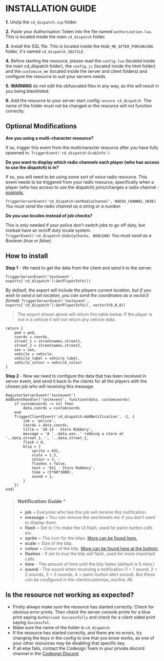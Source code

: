 
# INSTALLATION GUIDE
**1.** Unzip the `cd_dispatch.zip` folder.

**2.** Paste your Authorisation Token into the file named `authorization.lua`. This is located inside the main `cd_dispatch` folder.

**3.** Install the SQL file. This is located inside the `READ_ME_AFTER_PURCHASING` folder, it's named `cd_dispatch_SQLFILE`.

**4.** Before starting the resource, please read the `config.lua` (located inside the main cd_dispatch folder), the `config.js` (located inside the html folder) and the `customise_me` (located inside the server and client folders) and configure the resource to suit your servers needs.
 
 **5.** **WARNING** do not edit the obfuscated files in any way, as this will result in you being blacklisted.
 
 **6.** Add the resource to your server start config: `ensure cd_dispatch`. The name of the folder must not be changed or the resource will not function correctly.

## Optional Modifications

**Are you using a multi-character resource?**

If so, trigger this event from the multicharacter resource after you have fully spawned in. `TriggerEvent('cd_dispatch:GrabInfo')`

**Do you want to display which radio channels each player (who has access to use the dispatch) is in?**

If so, you will need to be using some sort of voice radio resource. This event needs to be triggered from your radio resource, specifically when a player (who has access to use the dispatch) joins/changes a radio channel - [example.](https://imgur.com/6j7wEYM)

`TriggerServerEvent('cd_dispatch:GetRadioChannel', RADIO_CHANNEL_HERE)` *You must send the radio channel as a string or a number.*

**Do you use locales instead of job checks?**

This is only needed if your police don't switch jobs to go off duty, but instead have an on/off duty locale system.
`TriggerEvent('cd_dispatch:OnDutyChecks, BOOLEAN)` *You must send as a Boolean (true or false).*

## How to install

**Step 1** - We need to get the data from the client and send it to the server.

    TriggerServerEvent('testevent', exports['cd_dispatch']:GetPlayerInfo())

*By default, the export will include the players current location, but if you wish to send a set location, you can send the coordinates as a vector3 format.*
`TriggerServerEvent('testevent', exports['cd_dispatch']:GetPlayerInfo(), vector3(0,0,0))`

> The export shown above will return this table below. If the player is not in a vehicle it will not return any vehicle data.

    return {
	    ped = ped,
	    coords = coords,
	    street_1 = streetnames.street1,
	    street_2 = streetnames.street2,
	    sex = sex,
	    vehicle = vehicle,
	    vehicle_label = vehicle_label,
	    vehicle_colour = vehicle_colour
    }

**Step 2** - Now we need to configure the data that has been received in server event, and send it back to the clients for all the players with the chosen job who will receiving this message.


	RegisterServerEvent('testevent')
	AddEventHandler('testevent', function(data, customcoords)
		if customcoords ~= nil then
			data.coords = customcoords
		end
		TriggerClientEvent('cd_dispatch:AddNotification', -1, {
			job = 'police', 
			coords = data.coords,
			title = '10-15 - Store Robbery',
			message = 'A '..data.sex..' robbing a store at '..data.street_1..', '..data.street_2, 
			flash = 0, 
			blip = {
				sprite = 431, 
				scale = 1.2, 
				colour = 3, -
				flashes = false, 
				text = '911 - Store Robbery',
				time = (5*60*1000),
				sound = 1,
			}
		})
	end)

> ### Notification Guide ^
> - **job** = Everyone who has this job will receive this notification.
> - **message** = You can remove the sex/streets etc if you don't want to display them.
> - **flash** = Set to 1 to make the UI flash, used for panic button calls etc.
> - **sprite** = The icon for the blips. [More can be found here.](https://docs.fivem.net/docs/game-references/blips/)
> - **scale** = Size of the blip.
> - **colour** = Colour of the blip. [More can be found here at the bottom.](https://docs.fivem.net/docs/game-references/blips/)
> - **flashes** - If set to true the blip will flash, used for more important calls.
> - **time** - The amount of time until the blip fades (default is 5 mins.)
> - **sound** - The sound when receiving a notification (1 = 1 sound, 2 = 2 sounds, 3 = 3 sounds, 4 = panic button alert sound). *But these can be configured in the client/customise_me/line 38.*




## Is the resource not working as expected?
- Firstly always make sure the resource has started correctly. Check for obvious error prints. Then check the server console prints for a blue print saying `Authorised Successfully` and check for a client sided print saying `Successful`.
- Make sure the name of the folder is `cd_dispatch`.
- If the resource has started correctly, and there are no errors, try changing the keys in the config to one that you know works, as one of your other resources may be disabling that specific key.
- If all else fails, contact the Codesign Team in your private discord channel in the [Codesign Discord](https://discord.gg/HmDFGp62Tr).
